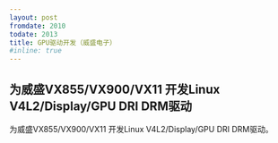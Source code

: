 ```yaml
---
layout: post
fromdate: 2010
todate: 2013
title: GPU驱动开发（威盛电子）
#inline: true
---
```

## 为威盛VX855/VX900/VX11 开发Linux V4L2/Display/GPU DRI DRM驱动 

为威盛VX855/VX900/VX11 开发Linux V4L2/Display/GPU DRI DRM驱动。
